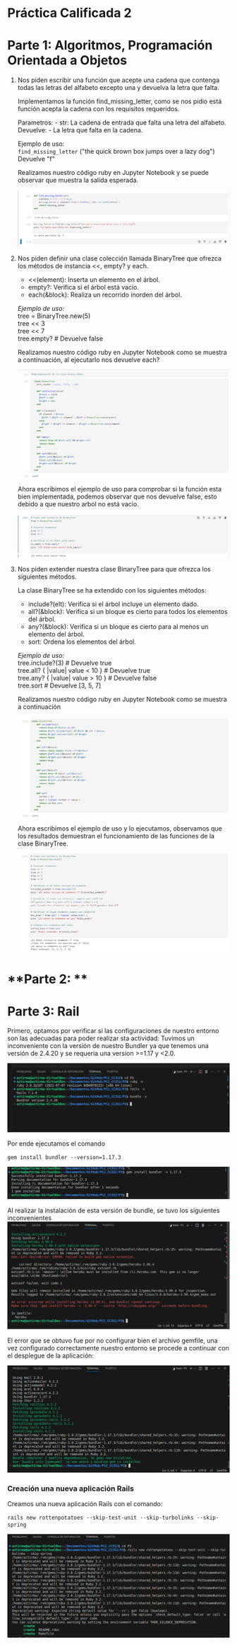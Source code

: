 # Práctica Calificada 2
# **Parte 1: Algoritmos, Programación Orientada a Objetos**

1. Nos piden escribir una función que acepte una cadena que contenga todas las letras del alfabeto excepto una y devuelva la letra que falta.

    Implementamos la función find_missing_letter, como se nos pidio está función acepta la cadena con los requisitos requeridos.

    Parametros:
        - str: La cadena de entrada que falta una letra del alfabeto.
    Devuelve:
        - La letra que falta en la cadena.

    Ejemplo de uso:  
        `find_missing_letter` ("the quick brown box jumps over a lazy dog")  
        Devuelve "f"
    
    Realizamos nuestro código ruby en Jupyter Notebook y se puede observar que muestra la salida esperada.

    ![Alt text](Imagenes/image.png)

2. Nos piden definir una clase colección llamada BinaryTree que ofrezca los métodos de
instancia <<, empty? y each.

    - <<(element): Inserta un elemento en el árbol.
    - empty?: Verifica si el árbol está vacío.
    - each(&block): Realiza un recorrido inorden del árbol.

    *Ejemplo de uso:*   
    tree = BinaryTree.new(5)  
    tree << 3  
    tree << 7  
    tree.empty? # Devuelve false  

    Realizamos nuestro código ruby en Jupyter Notebook como se muestra a continuación, al ejecutarlo nos devuelve each?

    ![Alt text](Imagenes/image-1.png)

    Ahora escribimos el ejemplo de uso para comprobar si la función esta bien implementada, podemos observar que nos devuelve false, esto debido a que nuestro arbol no está vacio. 

    ![Alt text](Imagenes/image-2.png)

3. Nos piden extender nuestra clase BinaryTree para que ofrezca los siguientes métodos. 

    La clase BinaryTree se ha extendido con los siguientes métodos:
    - include?(elt): Verifica si el árbol incluye un elemento dado.
    - all?(&block): Verifica si un bloque es cierto para todos los elementos del árbol.
    - any?(&block): Verifica si un bloque es cierto para al menos un elemento del árbol.
    - sort: Ordena los elementos del árbol.

    *Ejemplo de uso:*  
    tree.include?(3) # Devuelve true  
    tree.all? { |value| value < 10 } # Devuelve true  
    tree.any? { |value| value > 10 } # Devuelve false  
    tree.sort # Devuelve [3, 5, 7]
    
    Realizamos nuestro código ruby en Jupyter Notebook como se muestra a continuación

    ![Alt text](Imagenes/image-3.png)

    Ahora escribimos el ejemplo de uso y lo ejecutamos, observamos que los resultados demuestran el funcionamiento de las funciones de la clase BinaryTree.

    ![Alt text](Imagenes/image-4.png)

# **Parte 2: **

# **Parte 3: Rail**
Primero, optamos por verificar si las configuraciones de nuestro entorno son las adecuadas para poder realizar sta actividad:
Tuvimos un inconveniente con la versión de nuestro Bundler ya que tenemos una versión de 2.4.20 y se requeria una version >=1.17 y <2.0. 

![Alt text](Imagenes/image5.png)

Por ende ejecutamos el comando 

```
gem install bundler --version=1.17.3
```

![Alt text](Imagenes/image6.png)

Al realizar la instalación de esta versión de bundle, se tuvo los siguientes inconvenientes 
![Alt text](image.png)

El error que se obtuvo fue por no configurar bien el archivo gemfile, una vez configurado correctamente nuestro entorno se procede a continuar con el desplegue de la aplicación: 

![Alt text](image-1.png)

### Creación una nueva aplicación Rails

Creamos una nueva aplicación Rails con el comando: 
```
rails new rottenpotatoes --skip-test-unit --skip-turbolinks --skip-spring
```

![Alt text](image-2.png)

